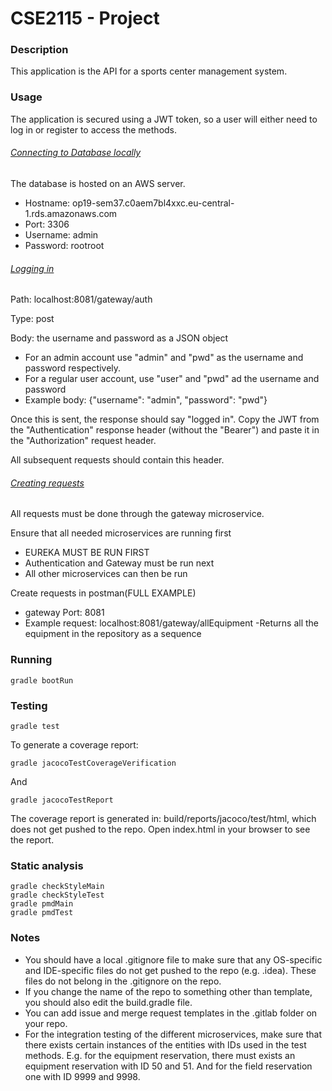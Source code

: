 # CSE2115 - Project

### Description
This application is the API for a sports center management system.

### Usage
The application is secured using a JWT token, so a user will either need to log in or register to access the methods.

###### <u> Connecting to Database locally </u>

The database is hosted on an AWS server.
- Hostname: op19-sem37.c0aem7bl4xxc.eu-central-1.rds.amazonaws.com
- Port: 3306
- Username: admin
- Password: rootroot

###### <u> Logging in </u>

Path: localhost:8081/gateway/auth

Type: post

Body: the username and password as a JSON object
- For an admin account use "admin" and "pwd" as the username and password respectively.
- For a regular user account, use "user" and "pwd" ad the username and password
- Example body: {"username": "admin", "password": "pwd"}

Once this is sent, the response should say "logged in". Copy the JWT from the "Authentication" response header (without the "Bearer") and paste it in the "Authorization" request header.

All subsequent requests should contain this header.

###### <u> Creating requests </u>

All requests must be done through the gateway microservice.

Ensure that all needed microservices are running first
- EUREKA MUST BE RUN FIRST
- Authentication and Gateway must be run next
- All other microservices can then be run

Create requests in postman(FULL EXAMPLE)
-  gateway Port: 8081
- Example request: localhost:8081/gateway/allEquipment
  -Returns all the equipment in the repository as a sequence


### Running
`gradle bootRun`

### Testing
```
gradle test
```

To generate a coverage report:
```
gradle jacocoTestCoverageVerification
```


And
```
gradle jacocoTestReport
```
The coverage report is generated in: build/reports/jacoco/test/html, which does not get pushed to the repo. Open index.html in your browser to see the report.

### Static analysis
```
gradle checkStyleMain
gradle checkStyleTest
gradle pmdMain
gradle pmdTest
```

### Notes
- You should have a local .gitignore file to make sure that any OS-specific and IDE-specific files do not get pushed to the repo (e.g. .idea). These files do not belong in the .gitignore on the repo.
- If you change the name of the repo to something other than template, you should also edit the build.gradle file.
- You can add issue and merge request templates in the .gitlab folder on your repo.
- For the integration testing of the different microservices, make sure that there exists certain instances of the entities with IDs used in the test methods. E.g. for the equipment reservation, there must exists an equipment reservation with ID 50 and 51. And for the field reservation one with ID 9999 and 9998.
